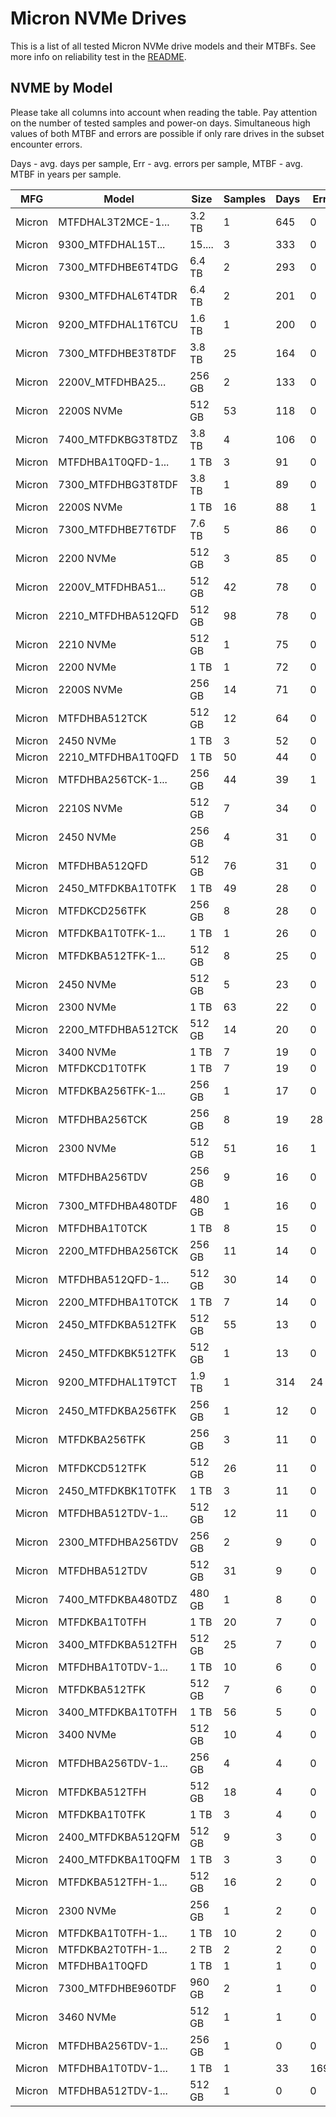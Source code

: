 Micron NVMe Drives
==================

This is a list of all tested Micron NVMe drive models and their MTBFs. See more
info on reliability test in the [README](https://github.com/linuxhw/SMART).

NVME by Model
------------

Please take all columns into account when reading the table. Pay attention on the
number of tested samples and power-on days. Simultaneous high values of both MTBF
and errors are possible if only rare drives in the subset encounter errors.

Days - avg. days per sample,
Err  - avg. errors per sample,
MTBF - avg. MTBF in years per sample.

| MFG       | Model              | Size   | Samples | Days  | Err   | MTBF |
|-----------|--------------------|--------|---------|-------|-------|------|
| Micron    | MTFDHAL3T2MCE-1... | 3.2 TB | 1       | 645   | 0     | 1.77   |
| Micron    | 9300_MTFDHAL15T... | 15.... | 3       | 333   | 0     | 0.91   |
| Micron    | 7300_MTFDHBE6T4TDG | 6.4 TB | 2       | 293   | 0     | 0.80   |
| Micron    | 9300_MTFDHAL6T4TDR | 6.4 TB | 2       | 201   | 0     | 0.55   |
| Micron    | 9200_MTFDHAL1T6TCU | 1.6 TB | 1       | 200   | 0     | 0.55   |
| Micron    | 7300_MTFDHBE3T8TDF | 3.8 TB | 25      | 164   | 0     | 0.45   |
| Micron    | 2200V_MTFDHBA25... | 256 GB | 2       | 133   | 0     | 0.37   |
| Micron    | 2200S NVMe         | 512 GB | 53      | 118   | 0     | 0.32   |
| Micron    | 7400_MTFDKBG3T8TDZ | 3.8 TB | 4       | 106   | 0     | 0.29   |
| Micron    | MTFDHBA1T0QFD-1... | 1 TB   | 3       | 91    | 0     | 0.25   |
| Micron    | 7300_MTFDHBG3T8TDF | 3.8 TB | 1       | 89    | 0     | 0.25   |
| Micron    | 2200S NVMe         | 1 TB   | 16      | 88    | 1     | 0.24   |
| Micron    | 7300_MTFDHBE7T6TDF | 7.6 TB | 5       | 86    | 0     | 0.24   |
| Micron    | 2200 NVMe          | 512 GB | 3       | 85    | 0     | 0.23   |
| Micron    | 2200V_MTFDHBA51... | 512 GB | 42      | 78    | 0     | 0.21   |
| Micron    | 2210_MTFDHBA512QFD | 512 GB | 98      | 78    | 0     | 0.21   |
| Micron    | 2210 NVMe          | 512 GB | 1       | 75    | 0     | 0.21   |
| Micron    | 2200 NVMe          | 1 TB   | 1       | 72    | 0     | 0.20   |
| Micron    | 2200S NVMe         | 256 GB | 14      | 71    | 0     | 0.20   |
| Micron    | MTFDHBA512TCK      | 512 GB | 12      | 64    | 0     | 0.18   |
| Micron    | 2450 NVMe          | 1 TB   | 3       | 52    | 0     | 0.14   |
| Micron    | 2210_MTFDHBA1T0QFD | 1 TB   | 50      | 44    | 0     | 0.12   |
| Micron    | MTFDHBA256TCK-1... | 256 GB | 44      | 39    | 1     | 0.11   |
| Micron    | 2210S NVMe         | 512 GB | 7       | 34    | 0     | 0.09   |
| Micron    | 2450 NVMe          | 256 GB | 4       | 31    | 0     | 0.09   |
| Micron    | MTFDHBA512QFD      | 512 GB | 76      | 31    | 0     | 0.09   |
| Micron    | 2450_MTFDKBA1T0TFK | 1 TB   | 49      | 28    | 0     | 0.08   |
| Micron    | MTFDKCD256TFK      | 256 GB | 8       | 28    | 0     | 0.08   |
| Micron    | MTFDKBA1T0TFK-1... | 1 TB   | 1       | 26    | 0     | 0.07   |
| Micron    | MTFDKBA512TFK-1... | 512 GB | 8       | 25    | 0     | 0.07   |
| Micron    | 2450 NVMe          | 512 GB | 5       | 23    | 0     | 0.06   |
| Micron    | 2300 NVMe          | 1 TB   | 63      | 22    | 0     | 0.06   |
| Micron    | 2200_MTFDHBA512TCK | 512 GB | 14      | 20    | 0     | 0.06   |
| Micron    | 3400 NVMe          | 1 TB   | 7       | 19    | 0     | 0.05   |
| Micron    | MTFDKCD1T0TFK      | 1 TB   | 7       | 19    | 0     | 0.05   |
| Micron    | MTFDKBA256TFK-1... | 256 GB | 1       | 17    | 0     | 0.05   |
| Micron    | MTFDHBA256TCK      | 256 GB | 8       | 19    | 28    | 0.05   |
| Micron    | 2300 NVMe          | 512 GB | 51      | 16    | 1     | 0.04   |
| Micron    | MTFDHBA256TDV      | 256 GB | 9       | 16    | 0     | 0.04   |
| Micron    | 7300_MTFDHBA480TDF | 480 GB | 1       | 16    | 0     | 0.04   |
| Micron    | MTFDHBA1T0TCK      | 1 TB   | 8       | 15    | 0     | 0.04   |
| Micron    | 2200_MTFDHBA256TCK | 256 GB | 11      | 14    | 0     | 0.04   |
| Micron    | MTFDHBA512QFD-1... | 512 GB | 30      | 14    | 0     | 0.04   |
| Micron    | 2200_MTFDHBA1T0TCK | 1 TB   | 7       | 14    | 0     | 0.04   |
| Micron    | 2450_MTFDKBA512TFK | 512 GB | 55      | 13    | 0     | 0.04   |
| Micron    | 2450_MTFDKBK512TFK | 512 GB | 1       | 13    | 0     | 0.04   |
| Micron    | 9200_MTFDHAL1T9TCT | 1.9 TB | 1       | 314   | 24    | 0.03   |
| Micron    | 2450_MTFDKBA256TFK | 256 GB | 1       | 12    | 0     | 0.03   |
| Micron    | MTFDKBA256TFK      | 256 GB | 3       | 11    | 0     | 0.03   |
| Micron    | MTFDKCD512TFK      | 512 GB | 26      | 11    | 0     | 0.03   |
| Micron    | 2450_MTFDKBK1T0TFK | 1 TB   | 3       | 11    | 0     | 0.03   |
| Micron    | MTFDHBA512TDV-1... | 512 GB | 12      | 11    | 0     | 0.03   |
| Micron    | 2300_MTFDHBA256TDV | 256 GB | 2       | 9     | 0     | 0.03   |
| Micron    | MTFDHBA512TDV      | 512 GB | 31      | 9     | 0     | 0.03   |
| Micron    | 7400_MTFDKBA480TDZ | 480 GB | 1       | 8     | 0     | 0.02   |
| Micron    | MTFDKBA1T0TFH      | 1 TB   | 20      | 7     | 0     | 0.02   |
| Micron    | 3400_MTFDKBA512TFH | 512 GB | 25      | 7     | 0     | 0.02   |
| Micron    | MTFDHBA1T0TDV-1... | 1 TB   | 10      | 6     | 0     | 0.02   |
| Micron    | MTFDKBA512TFK      | 512 GB | 7       | 6     | 0     | 0.02   |
| Micron    | 3400_MTFDKBA1T0TFH | 1 TB   | 56      | 5     | 0     | 0.02   |
| Micron    | 3400 NVMe          | 512 GB | 10      | 4     | 0     | 0.01   |
| Micron    | MTFDHBA256TDV-1... | 256 GB | 4       | 4     | 0     | 0.01   |
| Micron    | MTFDKBA512TFH      | 512 GB | 18      | 4     | 0     | 0.01   |
| Micron    | MTFDKBA1T0TFK      | 1 TB   | 3       | 4     | 0     | 0.01   |
| Micron    | 2400_MTFDKBA512QFM | 512 GB | 9       | 3     | 0     | 0.01   |
| Micron    | 2400_MTFDKBA1T0QFM | 1 TB   | 3       | 3     | 0     | 0.01   |
| Micron    | MTFDKBA512TFH-1... | 512 GB | 16      | 2     | 0     | 0.01   |
| Micron    | 2300 NVMe          | 256 GB | 1       | 2     | 0     | 0.01   |
| Micron    | MTFDKBA1T0TFH-1... | 1 TB   | 10      | 2     | 0     | 0.01   |
| Micron    | MTFDKBA2T0TFH-1... | 2 TB   | 2       | 2     | 0     | 0.01   |
| Micron    | MTFDHBA1T0QFD      | 1 TB   | 1       | 1     | 0     | 0.00   |
| Micron    | 7300_MTFDHBE960TDF | 960 GB | 2       | 1     | 0     | 0.00   |
| Micron    | 3460 NVMe          | 512 GB | 1       | 1     | 0     | 0.00   |
| Micron    | MTFDHBA256TDV-1... | 256 GB | 1       | 0     | 0     | 0.00   |
| Micron    | MTFDHBA1T0TDV-1... | 1 TB   | 1       | 33    | 169   | 0.00   |
| Micron    | MTFDHBA512TDV-1... | 512 GB | 1       | 0     | 0     | 0.00   |

